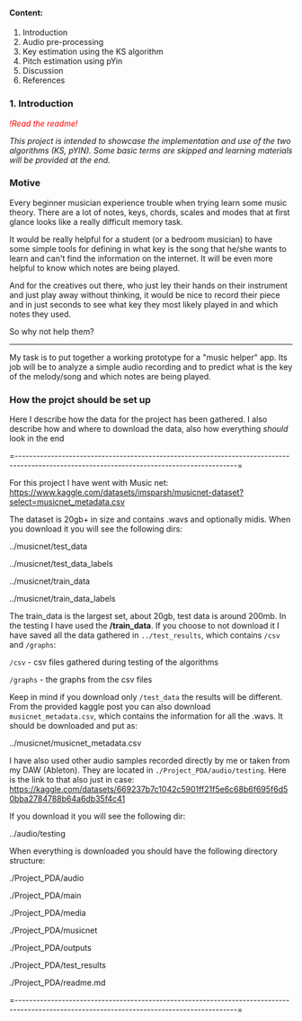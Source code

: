 #### Content:

1. Introduction
2. Audio pre-processing
3. Key estimation using the KS algorithm 
3. Pitch estimation using pYin
4. Discussion
5. References

### 1. Introduction


<span style="color:red"> *!Read the readme!* </span>

*This project is intended to showcase the implementation and use of the two algorithms (KS, pYIN). Some basic terms are skipped and learning materials will be provided at the end.*

### Motive

Every beginner musician experience trouble when trying learn some music theory. There are a lot of notes, keys, chords, scales and modes that at first glance looks like a really difficult memory task. 

It would be really helpful for a student (or a bedroom musician) to have some simple tools for defining in what key is the song that he/she wants to learn and can't find the information on the internet. It will be even more helpful to know which notes are being played.

And for the creatives out there, who just ley their hands on their instrument and just play away without thinking, it would be nice to record their piece and in just seconds to see what key they most likely played in and which notes they used. 

So why not help them?

***

My task is to put together a working prototype for a "music helper" app. Its job will be to analyze a simple audio recording and to predict what is the key of the melody/song and which notes are being played.

### How the projct should be set up

Here I describe how the data for the project has been gathered. I also describe how and where to download the data, also how everything *should* look in the end 

=-------------------------------------------------------------------------------------------------------------------------------------------=

For this project I have went with Music net: 
https://www.kaggle.com/datasets/imsparsh/musicnet-dataset?select=musicnet_metadata.csv

The dataset is 20gb+ in size and contains .wavs and optionally midis. When you download it you will see the following dirs:

../musicnet/test_data

../musicnet/test_data_labels

../musicnet/train_data

../musicnet/train_data_labels

The train_data is the largest set, about 20gb, test data is around 200mb. In the testing I have used the **/train_data**. If you choose to not download it I have saved all the data gathered in `../test_results`, which contains `/csv` and `/graphs`:

`/csv` - csv files gathered during testing of the algorithms

`/graphs` - the graphs from the csv files

Keep in mind if you download only `/test_data` the results will be different. From the provided kaggle post you can also download `musicnet_metadata.csv`, which contains the information for all the .wavs. It should be downloaded and put as:

../musicnet/musicnet_metadata.csv

I have also used other audio samples recorded directly by me or taken from my DAW (Ableton). They are located in `./Project_PDA/audio/testing`. Here is the link to that also just in case:
https://kaggle.com/datasets/669237b7c1042c5901ff21f5e6c68b6f695f6d50bba2784788b64a6db35f4c41

If you download it you will see the following dir:

../audio/testing

When everything is downloaded you should have the following directory structure:

./Project_PDA/audio

./Project_PDA/main

./Project_PDA/media

./Project_PDA/musicnet

./Project_PDA/outputs

./Project_PDA/test_results

./Project_PDA/readme.md

=-------------------------------------------------------------------------------------------------------------------------------------------=
